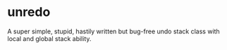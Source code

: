 # unredo
A super simple, stupid, hastily written but bug-free undo stack class with local and global stack ability.


